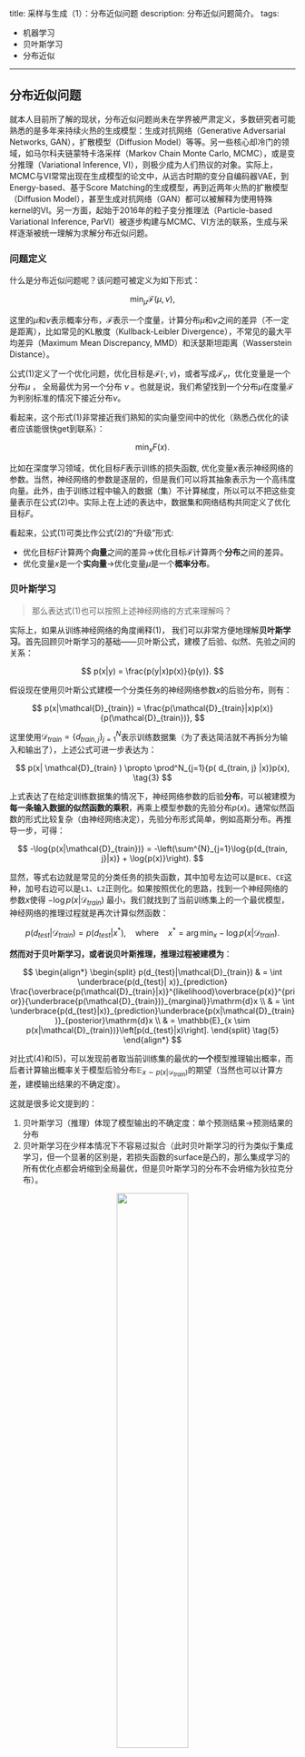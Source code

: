 title: 采样与生成（1）：分布近似问题
description: 分布近似问题简介。
tags:
- 机器学习
- 贝叶斯学习
- 分布近似
---

## 分布近似问题

就本人目前所了解的现状，分布近似问题尚未在学界被严肃定义，多数研究者可能熟悉的是多年来持续火热的生成模型：生成对抗网络（Generative Adversarial Networks, GAN），扩散模型（Diffusion Model）等等。另一些核心却冷门的领域，如马尔科夫链蒙特卡洛采样（Markov Chain Monte Carlo, MCMC），或是变分推理（Variational Inference, VI），则极少成为人们热议的对象。实际上，MCMC与VI常常出现在生成模型的论文中，从远古时期的变分自编码器VAE，到Energy-based、基于Score Matching的生成模型，再到近两年火热的扩散模型（Diffusion Model），甚至生成对抗网络（GAN）都可以被解释为使用特殊kernel的VI。另一方面，起始于2016年的粒子变分推理法（Particle-based Variational Inference, ParVI）被逐步构建与MCMC、VI方法的联系，生成与采样逐渐被统一理解为求解分布近似问题。

### 问题定义

什么是分布近似问题呢？该问题可被定义为如下形式：

$$
\min_{\mu} \mathcal{F}(\mu, \nu), \tag{1}
$$

这里的$\mu$和$\nu$表示概率分布，$\mathcal{F}$表示一个度量，计算分布$\mu$和$\nu$之间的差异（不一定是距离），比如常见的KL散度（Kullback-Leibler Divergence），不常见的最大平均差异（Maximum Mean Discrepancy, MMD）和沃瑟斯坦距离（Wasserstein Distance）。

公式$(1)$定义了一个优化问题，优化目标是$\mathcal{F}(\cdot, \nu)$，或者写成$\mathcal{F}_{\nu}$，优化变量是一个分布$\mu$ ， 全局最优为另一个分布 $\nu$ 。也就是说，我们希望找到一个分布$\mu$在度量$\mathcal{F}$为判别标准的情况下接近分布$\nu$。

看起来，这个形式$(1)$非常接近我们熟知的实向量空间中的优化（熟悉凸优化的读者应该能很快get到联系）：

$$
\min_{x} F(x). \tag{2}
$$

比如在深度学习领域，优化目标$F$表示训练的损失函数, 优化变量$x$表示神经网络的参数。当然，神经网络的参数是逐层的，但是我们可以将其抽象表示为一个高纬度向量。此外，由于训练过程中输入的数据（集）不计算梯度，所以可以不把这些变量表示在公式$(2)$中。实际上在上述的表达中，数据集和网络结构共同定义了优化目标$F$。

看起来，公式$(1)$可类比作公式$(2)$的“升级”形式:

- 优化目标$F$计算两个**向量**之间的差异$\to$优化目标$\mathcal{F}$计算两个**分布**之间的差异。
- 优化变量$x$是一个**实向量**$\to$优化变量$\mu$是一个**概率分布**。 

### 贝叶斯学习

> 那么表达式$(1)$也可以按照上述神经网络的方式来理解吗？

实际上，如果从训练神经网络的角度阐释$(1)$， 我们可以非常方便地理解**贝叶斯学习**。首先回顾贝叶斯学习的基础——贝叶斯公式，建模了后验、似然、先验之间的关系：

$$
p(x|y) = \frac{p(y|x)p(x)}{p(y)}.
$$

假设现在使用贝叶斯公式建模一个分类任务的神经网络参数$x$的后验分布，则有：

$$
p(x|\mathcal{D}_{train}) = \frac{p(\mathcal{D}_{train}|x)p(x)}{p(\mathcal{D}_{train})},
$$

这里使用$\mathcal{D}_{train} = \{d_{train, j}\}^N_{j=1}$表示训练数据集（为了表达简洁就不再拆分为输入和输出了），上述公式可进一步表达为：

$$
p(x| \mathcal{D}_{train} ) \propto \prod^N_{j=1}{p( d_{train, j} |x)}p(x), \tag{3}
$$

上式表达了在给定训练数据集的情况下，神经网络参数的后验**分布**，可以被建模为**每一条输入数据的似然函数的乘积**，再乘上模型参数的先验分布$p(x)$。通常似然函数的形式比较复杂（由神经网络决定），先验分布形式简单，例如高斯分布。再推导一步，可得：

$$
-\log{p(x|\mathcal{D}_{train})} = -\left(\sum^{N}_{j=1}\log{p(d_{train, j}|x)} + \log{p(x)}\right).
$$

显然，等式右边就是常见的分类任务的损失函数，其中加号左边可以是`BCE`、`CE`这种，加号右边可以是`L1`、`L2`正则化。如果按照优化的思路，找到一个神经网络的参数$x$使得 $-\log{p(x|\mathcal{D}_{train})}$ 最小，我们就找到了当前训练集上的一个最优模型，神经网络的推理过程就是再次计算似然函数：

$$
p(d_{test}|\mathcal{D}_{train}) = p(d_{test}|x^*), \quad \text{where} \quad x^* = \arg\min_{x} -\log{p(x|\mathcal{D}_{train})}. \tag{4}
$$

**然而对于贝叶斯学习，或者说贝叶斯推理，推理过程被建模为**：

$$
\begin{align*}
    \begin{split}
    p(d_{test}|\mathcal{D}_{train}) 
    & = \int \underbrace{p(d_{test}| x)}_{prediction} \frac{\overbrace{p(\mathcal{D}_{train}|x)}^{likelihood}\overbrace{p(x)}^{prior}}{\underbrace{p(\mathcal{D}_{train})}_{marginal}}\mathrm{d}x \\
    & = \int \underbrace{p(d_{test}|x)}_{prediction}\underbrace{p(x|\mathcal{D}_{train})}_{posterior}\mathrm{d}x \\ 
    & = \mathbb{E}_{x \sim p(x|\mathcal{D}_{train})}\left[p(d_{test}|x)\right].
    \end{split} \tag{5}
\end{align*}
$$

对比式$(4)$和$(5)$，可以发现前者取当前训练集的最优的**一个**模型推理输出概率，而后者计算输出概率关于模型后验分布$\mathbb{E}_{x \sim p(x|\mathcal{D}_{train})}$的期望（当然也可以计算方差，建模输出结果的不确定度）。

这就是很多论文提到的：

1. 贝叶斯学习（推理）体现了模型输出的不确定度：单个预测结果$\to$预测结果的分布
2. 贝叶斯学习在少样本情况下不容易过拟合（此时贝叶斯学习的行为类似于集成学习，但一个显著的区别是，若损失函数的surface是凸的，那么集成学习的所有优化点都会坍缩到全局最优，但是贝叶斯学习的分布不会坍缩为狄拉克分布）。

<center><img src="problem/uncertainty.png" width="50%" /></center>

上图是贝叶斯推理处理回归任务的一个简单示例，其中蓝色的点表示训练数据，红色的实线表示预测的平均值，橙色部分表示预测的方差（也是预测结果的不确定度）。可以看到，训练数据稀疏处预测不确定度较大，而训练数据密集处预测的不确定度较小。如果是一般的优化方法，则只有红线部分，没有橙色的预测不确定度部分（给定输入数据，一个模型只能给出一个预测结果）。

### 采样问题

> 如何计算贝叶斯推理$(5)$?

贝叶斯推理的目标计算式为：

$$
p(d_{test}|\mathcal{D}_{train}) = \mathbb{E}_{x \sim p(x|\mathcal{D}_{train})}\left[p(d_{test}|x)\right],
$$

其中模型参数的后验分布 $p(x|\mathcal{D}_{train})$ 与似然函数$p(d_{test}|x)$都是由神经网络建模的，意味着我们无法直接得到这个期望式的闭解（积分无法直接计算）。一个可行的替代方案是将`求期望`近似为`采样+求平均`：

$$
p(d_{test}|\mathcal{D}_{train}) \approx \frac{1}{M}\sum^M_{i=1}p(d_{test}|x_i), \quad where \quad x_i\sim p(x|\mathcal{D}_{train}).
$$

显然$p(d_{test}|x_i)$部分是可以计算的，这就是神经网络的`forward`过程，所以剩余的问题是如何从分布$p(x|\mathcal{D}_{train})$采样得到样本点$x_i$。这部分的难点在哪里呢？首先我们并不知道完整的概率密度函数$p(x|\mathcal{D}_{train})$，我们只能拿到一个正比的结论：

$$
p(x| \mathcal{D}_{train} ) \propto \prod^N_{j=1}{p( d_{train, j} |x)}p(x),
$$

这是因为边缘归一化参数 $p(\mathcal{D}_{train})$ 无法计算。其次，在只能拿到概率密度（和其梯度）的条件下，如何对这个分布采样？简单的高斯分布、beta分布等可以非常方便地调用现有的api得到样本点，但是 $p(x| \mathcal{D}_{train} )$ 显然不属于这种情况。

- 可以通过求积分的方式采样吗？No，$p(x| \mathcal{D}_{train})$形式复杂无法求积分
- 可以使用`拒绝采样`算法求解吗？No，我们无法得知$p(x| \mathcal{D}_{train})$的最大值
- 可以使用`重要性采样`算法求解吗？理论上是可以的，但是我们不知道分布$p(x| \mathcal{D}_{train})$的“形状”，无法构建合理的参考分布

此时再回顾分布近似问题的定义：

$$
\min_{\mu} \mathcal{F}(\mu, \nu),
$$

我们实际上想得到一个粒子点集合（或者说离散经验分布）$\tilde{\mu} = \{x_i\}^M_{i=1}$，使其尽可能接近目标分布 $\nu=p(x| \mathcal{D}_{train})$（先忽略度量$\mathcal{F}$的具体定义）。关于该问题，通常有如下三种求解方案（这些方法都需要计算$p(x| \mathcal{D}_{train})$的梯度，不过这一项是很好求解，一般可以通过反向传播计算）：

- 马尔科夫链蒙特卡洛（MCMC），尤其是2011年后发展的动力学MCMC方法
- 基于模型的变分推理（VI）
- 粒子变分推理（ParVI）

> - Bayesian Learning via Stochastic Gradient Langevin Dynamics
> - Auto-Encoding Variational Bayes
> - Stein Variational Gradient Descent: A General Purpose Bayesian Inference Algorithm

其中：

- VI参数化一个简单分布（比如高斯分布的均值和方差），将原优化变量$\mu$改为优化高斯分布的均值和方差，得以在实向量空间求解。在优化结束后，从这个简单的高斯分布抽取样本构建样本点集$\tilde{\mu} = \{x_i\}^M_{i=1}$。
- 由于简单分布结构上通常不足够灵活，VI方法的近似结果通常比较“粗糙”。ParVI则直接建模粒子点集$\tilde{\mu} = \{x_i\}^M_{i=1}$中每个粒子的位置，然后直接同时优化所有粒子点的位置，使粒子群近似目标分布。
- MCMC有三种形态：
  - 随机初始化一个粒子点，然后该粒子点按照某个规律做随机运动，搜集粒子点的运动轨迹，该轨迹的粒子点集合就是目标分布的采样结果
  - 随机初始化一群粒子点，这群粒子点按照某个规律做随机运动，迭代若干次后的粒子群状态即为目标分布的采样结果
  - 第一种和第二种形态可以混合使用

> 这里不详细讲三种算法的详细方案，可以参考上述论文或后续章节

三种算法的特性分别为：

- VI基于优化的方法，收敛快，扩展性好（优化结束后可生成任意多的样本点），但是近似精度低。
- ParVI同样基于优化方法，收敛快，近似精度高（粒子数量少的情况下通常远高于MCMC和VI），但是扩展性低（优化结束后无法再增加粒子点），单次迭代的计算复杂度高。
- MCMC基于随机游走，收敛慢，扩展性好，近似精度随着粒子点数量的增加而增加，但在少量粒子情况下精度差（随机性太高）。

<center><img src="problem/parvi.png" width="95%" /></center>

上图是一个ParVI迭代过程（从左至右）的典型示例（二维分布近似），我将粒子点标上了颜色，可以更清楚观察到粒子点的移动轨迹。背景的等高线表示目标分布的概率密度。

### 生成模型

采样问题的设定中，目标分布$\nu$是连续分布，对空间中的点$x$可计算该处的概率密度函数$\nu(x)$。而分布近似问题的另一种设定，目标分布为离散经验分布（用$\tilde{\nu}$表示），此时目标分布的概率密度函数不可知，$\tilde{\nu}$表示为$N$个粒子点$\{y_j\}^N_{j=1}$（有权重的情况下表示为$\{(\beta_j,y_j)\}^N_{j=1}$），此时分布近似问题可看作以度量$\mathcal{F}$为损失函数的拟合问题。

> 分布近似问题与生成模型的联系是什么？

以CV的生成模型为例，这些模型的目标是将随机的高斯噪声样本$z$转化为图像$\tilde{x}$，并且希望生成的图像$\tilde{x}$接近真实图像$x$。我们假设模型参数可以用符号$\theta$表示，由网络参数化的“生成”分布可表示为$p_\theta(x)$。总而言之，这些符号的意义如下：

- $\tilde{\nu}$表示目标分布，也就是训练的数据集，包含了多张真实图像。
- 随机高维噪声用$z$表示。
- 神经网络的参数用$\theta$表示，随机噪声$z$可以通过神经网络转化为图像$\tilde{x}=f_\theta(z)$。
- 由神经网络参数化的“生成分布”表示为$p_\theta(x)$。

> 这里有一点符号混淆的问题是我们同时用$x$表示实向量空间中的点以及真实图像，而用$\tilde{x}$仅表示生成图像，但是应该比较好理解。

> 什么是参数化的“生成分布”呢？这里生成网络的作用是将高斯分布的噪声转化为图像，也就是说生成的图像实际上来自于某个未知的分布，由于大多数的神经网络（除了特殊设计的Flow Model）是不可逆的，这个生成的分布无法计算概率密度函数，我们能得到的仅仅只有通过神经网络生成的“真实”图像样本。这里仅仅是把这个未知分布用数学符号$p_\theta(x)$表示。

接下来我们以VAE（变分自编码器）为例，介绍如何推导出VAE的优化目标。首先我们从分布近似问题的定义出发：

$$
\min_\theta{\mathcal{F}(p_\theta, \tilde{\nu})},
$$

上式表达的意思是：优化一个神经网络，使得网络参数化的分布$p_\theta$接近目标分布$\tilde{\nu}$（真实图像），进而使生成的图像接近真实图像。具体来说，VAE使用的度量$\mathcal{F}$是$KL$散度：

$$
\begin{align*}
&\min_\theta{KL(\tilde{\nu} \| p_\theta)}\\
\Rightarrow & \min_\theta \int{\log{\frac{\tilde{\nu}}{p_\theta}}\mathrm{d}\tilde{\nu}} \\
\Rightarrow & \max_\theta \int{\log{p_\theta}\mathrm{d}\tilde{\nu}} \\ 
\Rightarrow & \max_\theta \mathbb{E}_{x \sim \tilde{\nu}}\left[\log{p_\theta(x)}\right], 
\end{align*}
$$

上式就是VAE（也包括了早期的diffusion model）使用的“极大似然”损失函数（优化目标）。

关于$\log{p_\theta(x)}$，进一步可得：

$$
\begin{align*}
p_\theta(x) &= \int{p_\theta(x|z)p(z)\mathrm{d}z} \\
&= \frac{p_\theta(x|z)p(z)}{p_\theta(z|x)}\\
&= \frac{p_\theta(x|z)p(z)q_\phi(z|x)}{p_\theta(z|x)q_\phi(z|x)}
\end{align*}
$$

> 这里的$q_\phi(z|x)$和$p_\theta(z|x)$的含义相似，可以看作是不同神经网络参数化的后验分布。熟悉VAE的读者应该可以看出$p_\theta(z|x)$是“未知的”编码器，$q_\phi(z|x)$是实际使用的近似编码器，$p_\theta(x|z)$是解码器。

对等式两边求对数可得：

$$
\begin{align*}
\log{p_\theta(x)} &= \log{\frac{p_\theta(x|z)p(z)q_\phi(z|x)}{p_\theta(z|x)q_\phi(z|x)}} \\
&= \log{\frac{p_\theta(x|z)p(z)}{q_\phi(z|x)}} - \log{\frac{p_\theta(z|x)}{q_\phi(z|x)}}
\end{align*}
$$

等式两边乘$q_\phi(z|x)$然后对$z$求积分可得：

$$
\begin{align*}
\int{q_\phi(z|x)\log{p_\theta(x)}\mathrm{d}z} &=  \int{q_\phi(z|x)\log{\frac{p_\theta(x|z)p(z)}{q_\phi(z|x)}}\mathrm{d}z} - \int{q_\phi(z|x)\log{\frac{p_\theta(z|x)}{q_\phi(z|x)}}\mathrm{d}z}
\end{align*}
$$

注意到$\log{p_\theta(x)}$与积分变量$z$无关，可得：

$$
\begin{align*}
\log{p_\theta(x)} &=  \int{q_\phi(z|x)\log{\frac{p_\theta(x|z)p(z)}{q_\phi(z|x)}}\mathrm{d}z} - \int{q_\phi(z|x)\log{\frac{p_\theta(z|x)}{q_\phi(z|x)}}\mathrm{d}z}\\
&= \underbrace{\mathbb{E}_{z\sim q_\phi(z|x)}\left[\log{\frac{p_\theta(x|z)p(z)}{q_\phi(z|x)}}\right]}_{ELBO} + KL\left(q_\phi(z|x) \| p_\theta(z|x)\right), 
\end{align*}
$$

上述过程就是ELBO（Evidence Lower BOund）的数学推导，注意到KL散度的结果一定是非负的，因此有：

$$
\log{p_\theta(x)} \geq \mathbb{E}_{z\sim q_\phi(z|x)}\left[\log{p_\theta(x|z)p(z) - \log{q_\phi(z|x)}}\right]
$$

整理公式，可得如下的优化目标：

$$
\max_{\theta, \phi} \mathbb{E}_{x\sim \tilde{\nu}}\left[ \mathbb{E}_{z\sim q_\phi(z|x)}\left[\log{p_\theta(x|z)p(z) - \log{q_\phi(z|x)}}\right] \right]
$$

实际上，VAE和diffusion model的优化目标就是上式，VAE用神经网络建模编码器$q_\phi(z|x)$，用一个神经网络建模解码器$p_\theta(x|z)$，diffusion用随机过程建模编码器，并且将解码过程建模为多步神经网络的forward过程。

> 那么生成对抗网络GAN也可以表达成类似的形式吗？

在2014年发表的最初的GAN论文中可以找到作者对GAN优化目标的数学理解，实际上，GAN最小化参数分布$p_\theta$和目标分布$\tilde{\nu}$之间的$JS$散度（假设判别器以训练到最优）：

$$
\min_\theta KL\left(\tilde{\nu} \left\| \frac{\tilde{\nu} + p_\theta}{2} \right. \right) + KL\left(p_\theta \left\| \frac{\tilde{\nu} + p_\theta}{2} \right. \right).
$$
 
除了`Vanilla GAN`，还有`Wasserstein-GAN`，`MMD-GAN`，`Sinkhorn-GAN`等等，这些都可以用：

$$
\min_\mu{\mathcal{F}(\mu, \tilde{\nu})}
$$

表达，区别在于生成分布$\mu$的定义形式和使用的度量$\mathcal{F}$不同。

> - Wasserstein GAN
> - MMD GAN: Towards Deeper Understanding of Moment Matching Network
> - Learning Generative Models with Sinkhorn Divergences

最后，粒子变分推理法可以直接计算离散经验分布$\tilde{\mu}$，使其近似真实图像分布$\tilde{\nu}$。这个过程可以没有网络，ParVI可以直接计算出每个噪声平滑地变换为图像的过程，当然也可以用神经网络拟合这个过程，这也是2022年末很多diffusion模型的做法，这里我们不讨论详细的数学过程。

> 代码可参考：https://github.com/lzj-isee/dpvi_discrete。

<center><img src="problem/flow.png" width="90%" /></center>

上图是ParVI方法在cifar10数据集上的一个简单实验结果。